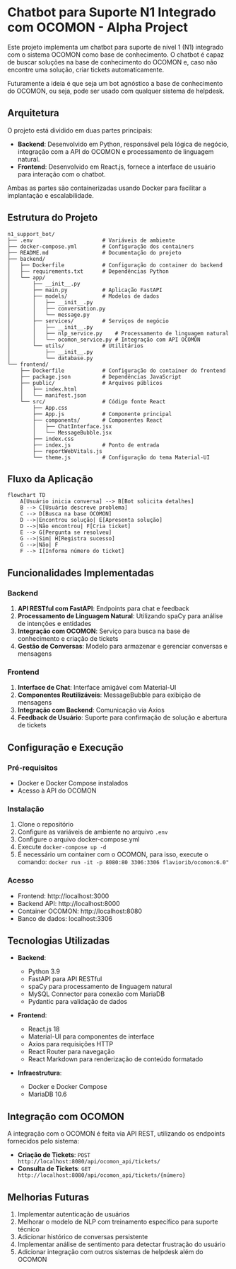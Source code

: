 # Chatbot para Suporte N1 Integrado com OCOMON - Alpha Project

Este projeto implementa um chatbot para suporte de nível 1 (N1) integrado com o sistema OCOMON como base de conhecimento. O chatbot é capaz de buscar soluções na base de conhecimento do OCOMON e, caso não encontre uma solução, criar tickets automaticamente.

Futuramente a ideia é que seja um bot agnóstico a base de conhecimento do OCOMON, ou seja, pode ser usado com qualquer sistema de helpdesk.

## Arquitetura

O projeto está dividido em duas partes principais:

- **Backend**: Desenvolvido em Python, responsável pela lógica de negócio, integração com a API do OCOMON e processamento de linguagem natural.
- **Frontend**: Desenvolvido em React.js, fornece a interface de usuário para interação com o chatbot.

Ambas as partes são containerizadas usando Docker para facilitar a implantação e escalabilidade.

## Estrutura do Projeto

```
n1_support_bot/
├── .env                      # Variáveis de ambiente
├── docker-compose.yml        # Configuração dos containers
├── README.md                 # Documentação do projeto
├── backend/
│   ├── Dockerfile            # Configuração do container do backend
│   ├── requirements.txt      # Dependências Python
│   └── app/
│       ├── __init__.py
│       ├── main.py           # Aplicação FastAPI
│       ├── models/           # Modelos de dados
│       │   ├── __init__.py
│       │   ├── conversation.py
│       │   └── message.py
│       ├── services/         # Serviços de negócio
│       │   ├── __init__.py
│       │   ├── nlp_service.py    # Processamento de linguagem natural
│       │   └── ocomon_service.py # Integração com API OCOMON
│       └── utils/            # Utilitários
│           ├── __init__.py
│           └── database.py
└── frontend/
    ├── Dockerfile            # Configuração do container do frontend
    ├── package.json          # Dependências JavaScript
    ├── public/               # Arquivos públicos
    │   ├── index.html
    │   └── manifest.json
    └── src/                  # Código fonte React
        ├── App.css
        ├── App.js            # Componente principal
        ├── components/       # Componentes React
        │   ├── ChatInterface.jsx
        │   └── MessageBubble.jsx
        ├── index.css
        ├── index.js          # Ponto de entrada
        ├── reportWebVitals.js
        └── theme.js          # Configuração do tema Material-UI
```

## Fluxo da Aplicação

```
flowchart TD
    A[Usuário inicia conversa] --> B[Bot solicita detalhes]
    B --> C[Usuário descreve problema]
    C --> D[Busca na base OCOMON]
    D -->|Encontrou solução| E[Apresenta solução]
    D -->|Não encontrou| F[Cria ticket]
    E --> G[Pergunta se resolveu]
    G -->|Sim| H[Registra sucesso]
    G -->|Não| F
    F --> I[Informa número do ticket]
```

## Funcionalidades Implementadas

### Backend

1. **API RESTful com FastAPI**: Endpoints para chat e feedback
2. **Processamento de Linguagem Natural**: Utilizando spaCy para análise de intenções e entidades
3. **Integração com OCOMON**: Serviço para busca na base de conhecimento e criação de tickets
4. **Gestão de Conversas**: Modelo para armazenar e gerenciar conversas e mensagens

### Frontend

1. **Interface de Chat**: Interface amigável com Material-UI
2. **Componentes Reutilizáveis**: MessageBubble para exibição de mensagens
3. **Integração com Backend**: Comunicação via Axios
4. **Feedback de Usuário**: Suporte para confirmação de solução e abertura de tickets

## Configuração e Execução

### Pré-requisitos

- Docker e Docker Compose instalados
- Acesso à API do OCOMON

### Instalação

1. Clone o repositório
2. Configure as variáveis de ambiente no arquivo `.env`
3. Configure o arquivo docker-compose.yml
3. Execute `docker-compose up -d`
4. É necessário um container com o OCOMON, para isso, execute o comando:
`docker run -it -p 8080:80 3306:3306 flaviorib/ocomon:6.0"` 

### Acesso

- Frontend: http://localhost:3000
- Backend API: http://localhost:8000
- Container OCOMON: http://localhost:8080
- Banco de dados: localhost:3306

## Tecnologias Utilizadas

- **Backend**: 
  - Python 3.9
  - FastAPI para API RESTful
  - spaCy para processamento de linguagem natural
  - MySQL Connector para conexão com MariaDB
  - Pydantic para validação de dados

- **Frontend**: 
  - React.js 18
  - Material-UI para componentes de interface
  - Axios para requisições HTTP
  - React Router para navegação
  - React Markdown para renderização de conteúdo formatado

- **Infraestrutura**: 
  - Docker e Docker Compose
  - MariaDB 10.6

## Integração com OCOMON

A integração com o OCOMON é feita via API REST, utilizando os endpoints fornecidos pelo sistema:

- **Criação de Tickets**: `POST http://localhost:8080/api/ocomon_api/tickets/`
- **Consulta de Tickets**: `GET http://localhost:8080/api/ocomon_api/tickets/{número}`

## Melhorias Futuras

1. Implementar autenticação de usuários
2. Melhorar o modelo de NLP com treinamento específico para suporte técnico
3. Adicionar histórico de conversas persistente
4. Implementar análise de sentimento para detectar frustração do usuário
5. Adicionar integração com outros sistemas de helpdesk além do OCOMON